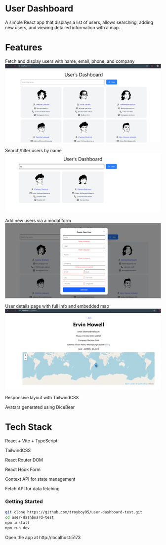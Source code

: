 # **User Dashboard**

A simple React app that displays a list of users, allows searching, adding new users, and viewing detailed information with a map.

# Features

Fetch and display users with name, email, phone, and company
![Dashboard](public/screenshots/Screenshot-landing-page.png)

Search/filter users by name
![Filter](public/screenshots/Screenshot-search-bar.png)

Add new users via a modal form
![Add User](public/screenshots/Screenshot-user-form.png)

User details page with full info and embedded map
![Add User](public/screenshots/Screenshot-user-page.png)

Responsive layout with TailwindCSS

Avatars generated using DiceBear

# Tech Stack

React + Vite + TypeScript

TailwindCSS

React Router DOM

React Hook Form

Context API for state management

Fetch API for data fetching

### Getting Started
```bash
git clone https://github.com/troyboy95/user-dashboard-test.git
cd user-dashboard-test
npm install
npm run dev
```
Open the app at http://localhost:5173
